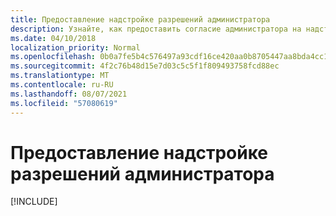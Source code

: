 ```yaml
---
title: Предоставление надстройке разрешений администратора
description: Узнайте, как предоставить согласие администратора на надстройки
ms.date: 04/10/2018
localization_priority: Normal
ms.openlocfilehash: 0b0a7fe5b4c576497a93cdf16ce420aa0b8705447aa8bda4cc13a982099ad956
ms.sourcegitcommit: 4f2c76b48d15e7d03c5c5f1f809493758fcd88ec
ms.translationtype: MT
ms.contentlocale: ru-RU
ms.lasthandoff: 08/07/2021
ms.locfileid: "57080619"
---
```

# <a name="grant-administrator-consent-to-the-add-in"></a>Предоставление надстройке разрешений администратора

[!INCLUDE[](../includes/grant-admin-consent-to-an-add-in-include.md)]
